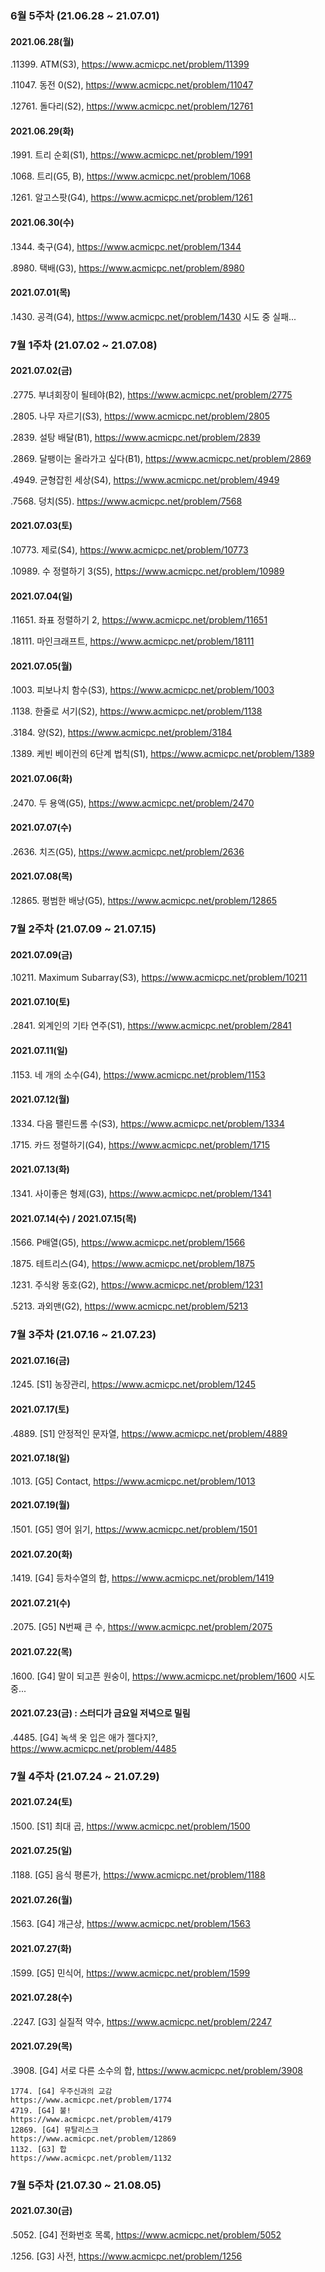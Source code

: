 ### 6월 5주차 (21.06.28 ~ 21.07.01)

#### 2021.06.28(월)

.11399. ATM(S3), https://www.acmicpc.net/problem/11399

.11047. 동전 0(S2), https://www.acmicpc.net/problem/11047

.12761. 돌다리(S2), https://www.acmicpc.net/problem/12761

#### 2021.06.29(화)

.1991. 트리 순회(S1), https://www.acmicpc.net/problem/1991

.1068. 트리(G5, B), https://www.acmicpc.net/problem/1068

.1261. 알고스팟(G4), https://www.acmicpc.net/problem/1261

#### 2021.06.30(수)

.1344. 축구(G4), https://www.acmicpc.net/problem/1344

.8980. 택배(G3), https://www.acmicpc.net/problem/8980

#### 2021.07.01(목)

.1430. 공격(G4), https://www.acmicpc.net/problem/1430 시도 중 실패...



### 7월 1주차 (21.07.02 ~ 21.07.08)

#### 2021.07.02(금)

.2775. 부녀회장이 될테야(B2), https://www.acmicpc.net/problem/2775

.2805. 나무 자르기(S3), https://www.acmicpc.net/problem/2805

.2839. 설탕 배달(B1), https://www.acmicpc.net/problem/2839

.2869. 달팽이는 올라가고 싶다(B1), https://www.acmicpc.net/problem/2869

.4949. 균형잡힌 세상(S4), https://www.acmicpc.net/problem/4949

.7568. 덩치(S5). https://www.acmicpc.net/problem/7568

#### 2021.07.03(토)

.10773. 제로(S4), https://www.acmicpc.net/problem/10773

.10989. 수 정렬하기 3(S5), https://www.acmicpc.net/problem/10989

#### 2021.07.04(일)

.11651. 좌표 정렬하기 2, https://www.acmicpc.net/problem/11651

.18111. 마인크래프트, https://www.acmicpc.net/problem/18111

#### 2021.07.05(월)

.1003. 피보나치 함수(S3), https://www.acmicpc.net/problem/1003

.1138. 한줄로 서기(S2), https://www.acmicpc.net/problem/1138

.3184. 양(S2), https://www.acmicpc.net/problem/3184

.1389. 케빈 베이컨의 6단계 법칙(S1), https://www.acmicpc.net/problem/1389

#### 2021.07.06(화)

.2470. 두 용액(G5), https://www.acmicpc.net/problem/2470

#### 2021.07.07(수)

.2636. 치즈(G5), https://www.acmicpc.net/problem/2636

#### 2021.07.08(목)

.12865. 평범한 배낭(G5), https://www.acmicpc.net/problem/12865 



### 7월 2주차 (21.07.09 ~ 21.07.15)

#### 2021.07.09(금)

.10211. Maximum Subarray(S3), https://www.acmicpc.net/problem/10211

#### 2021.07.10(토)

.2841. 외계인의 기타 연주(S1), https://www.acmicpc.net/problem/2841

#### 2021.07.11(일)

.1153. 네 개의 소수(G4), https://www.acmicpc.net/problem/1153

#### 2021.07.12(월)

.1334. 다음 팰린드롬 수(S3), https://www.acmicpc.net/problem/1334

.1715. 카드 정렬하기(G4), https://www.acmicpc.net/problem/1715

#### 2021.07.13(화)

.1341. 사이좋은 형제(G3), https://www.acmicpc.net/problem/1341

#### 2021.07.14(수) / 2021.07.15(목)

.1566. P배열(G5),  https://www.acmicpc.net/problem/1566

.1875. 테트리스(G4), https://www.acmicpc.net/problem/1875

.1231. 주식왕 동호(G2), https://www.acmicpc.net/problem/1231

.5213. 과외맨(G2), https://www.acmicpc.net/problem/5213



### 7월 3주차 (21.07.16 ~ 21.07.23)

#### 2021.07.16(금)

.1245. [S1] 농장관리, https://www.acmicpc.net/problem/1245

#### 2021.07.17(토)
.4889. [S1] 안정적인 문자열, https://www.acmicpc.net/problem/4889

#### 2021.07.18(일)
.1013. [G5] Contact, https://www.acmicpc.net/problem/1013

#### 2021.07.19(월)

.1501. [G5] 영어 읽기, https://www.acmicpc.net/problem/1501

#### 2021.07.20(화)

.1419. [G4] 등차수열의 합, https://www.acmicpc.net/problem/1419

#### 2021.07.21(수)

.2075. [G5] N번째 큰 수, https://www.acmicpc.net/problem/2075

#### 2021.07.22(목)

.1600. [G4] 말이 되고픈 원숭이, https://www.acmicpc.net/problem/1600 시도 중...

#### 2021.07.23(금) : 스터디가 금요일 저녁으로 밀림

.4485. [G4] 녹색 옷 입은 애가 젤다지?, https://www.acmicpc.net/problem/4485



### 7월 4주차 (21.07.24 ~ 21.07.29)

#### 2021.07.24(토)

.1500. [S1] 최대 곱, https://www.acmicpc.net/problem/1500

#### 2021.07.25(일)

.1188. [G5] 음식 평론가, https://www.acmicpc.net/problem/1188

#### 2021.07.26(월)

.1563. [G4] 개근상, https://www.acmicpc.net/problem/1563

#### 2021.07.27(화)

.1599. [G5] 민식어, https://www.acmicpc.net/problem/1599

#### 2021.07.28(수)

.2247. [G3] 실질적 약수, https://www.acmicpc.net/problem/2247

#### 2021.07.29(목)

.3908. [G4] 서로 다른 소수의 합, https://www.acmicpc.net/problem/3908

```
1774. [G4] 우주신과의 교감
https://www.acmicpc.net/problem/1774
4719. [G4] 불! 
https://www.acmicpc.net/problem/4179
12869. [G4] 뮤탈리스크
https://www.acmicpc.net/problem/12869
1132. [G3] 합
https://www.acmicpc.net/problem/1132
```

### 7월 5주차 (21.07.30 ~ 21.08.05)

#### 2021.07.30(금)

.5052. [G4] 전화번호 목록, https://www.acmicpc.net/problem/5052

.1256. [G3] 사전, https://www.acmicpc.net/problem/1256

```

```










